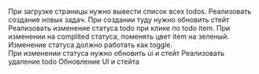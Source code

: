 При загрузке страницы нужно вывести список всех todos.
Реализовать создание новых задач. 
При создании туду нужно обновить стейт
Реализовать изменение статуса todo при клике по todo item. При изменении на complited статуса, поменять цвет item на зеленый. Изменение статуса должно работать как toggle.  
При изменении статуса нужно обновить ui и стейт
Реализовать удаление todo
Обновление UI и стейта
